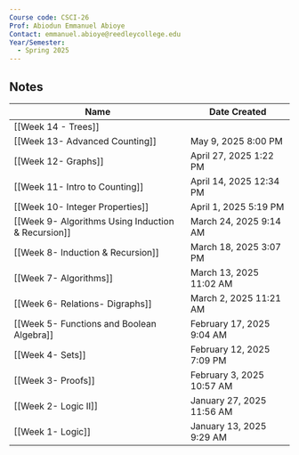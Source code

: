 ```yaml
---
Course code: CSCI-26
Prof: Abiodun Emmanuel Abioye
Contact: emmanuel.abioye@reedleycollege.edu
Year/Semester:
  - Spring 2025
---
```

## Notes

| Name                                               | Date Created              |
| -------------------------------------------------- | ------------------------- |
| [[Week 14 - Trees]]                                |                           |
| [[Week 13- Advanced Counting]]                     | May 9, 2025 8:00 PM       |
| [[Week 12- Graphs]]                                | April 27, 2025 1:22 PM    |
| [[Week 11- Intro to Counting]]                     | April 14, 2025 12:34 PM   |
| [[Week 10- Integer Properties]]                    | April 1, 2025 5:19 PM     |
| [[Week 9- Algorithms Using Induction & Recursion]] | March 24, 2025 9:14 AM    |
| [[Week 8- Induction & Recursion]]                  | March 18, 2025 3:07 PM    |
| [[Week 7- Algorithms]]                             | March 13, 2025 11:02 AM   |
| [[Week 6- Relations- Digraphs]]                    | March 2, 2025 11:21 AM    |
| [[Week 5- Functions and Boolean Algebra]]          | February 17, 2025 9:04 AM |
| [[Week 4- Sets]]                                   | February 12, 2025 7:09 PM |
| [[Week 3- Proofs]]                                 | February 3, 2025 10:57 AM |
| [[Week 2- Logic II]]                               | January 27, 2025 11:56 AM |
| [[Week 1- Logic]]                                  | January 13, 2025 9:29 AM  |